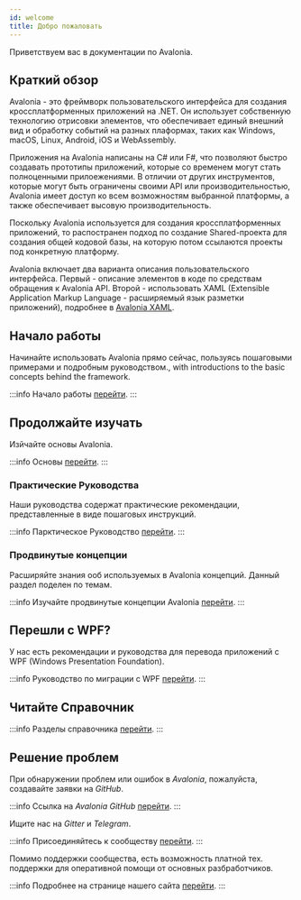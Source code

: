 ```yaml
---
id: welcome
title: Добро пожаловать
---
```


Приветствуем вас в документации по Avalonia.

## Краткий обзор
Avalonia - это фреймворк пользовательского интерфейса для создания кроссплатформенных приложений на .NET.
Он использует собственную технологию отрисовки элементов, 
что обеспечивает единый внешний вид и обработку событий на разных плаформах, таких как
Windows, macOS, Linux, Android, iOS и WebAssembly.

Приложения на Avalonia написаны на C# или F#, что позволяют быстро создавать прототипы приложений, которые со временем могут стать полноценными прилоежениями.
В отличии от других инструментов, которые могут быть ограничены своими API или производительностью, Avalonia имеет доступ ко всем возможностям выбранной платформы, а также обеспечивает высовую производительность.

Поскольку Avalonia используется для создания кроссплатформенных приложений, 
то распостранен подход по создание Shared-проекта для создания общей кодовой базы, на которую потом ссылаются проекты под конкретную платформу.

Avalonia включает два варианта описания пользовательского интерфейса.
Первый - описание элементов в коде по средствам обращения к Avalonia API.
Второй - использовать XAML (Extensible Application Markup Language - расширяемый язык разметки приложений), подробнее в [Avalonia XAML](basics/user-interface/introduction-to-xaml).

## Начало работы

Начинайте использовать Avalonia прямо сейчас, пользуясь пошаговыми примерами и подробным руководством., with introductions to the basic concepts behind the framework.

:::info
Начало работы [перейти](get-started).
:::

## Продолжайте изучать

Изйчайте основы Avalonia.

:::info
Основы [перейти](basics).
:::

### Практические Руководства

Наши руководства содержат практические рекомендации, представленные в виде пошаговых инструкций.

:::info
Парктическое Руководство [перейти](guides).
:::
### Продвинутые концепции

Расширяйте знания ооб используемых в Avalonia концепций. Данный раздел поделен по темам.

:::info
Изучайте продвинутые концепции Avalonia [перейти](concepts).
:::

## Перешли с WPF?

У нас есть рекомендации и руководства для перевода приложений с WPF (Windows Presentation Foundation).

:::info
Руководство по миграции с WPF [перейти](get-started/wpf).
:::

## Читайте Справочник

:::info
Разделы справочника [перейти](reference).
:::

## Решение проблем

При обнаружении проблем или ошибок в _Avalonia_, пожалуйста, создавайте заявки на _GitHub_.

:::info
Ссылка на _Avalonia_ _GitHub_ [перейти](https://github.com/AvaloniaUI/Avalonia).
:::

Ищите нас на _Gitter_ и _Telegram_.

:::info
Присоединяйтесь к сообществу [перейти](community.md).
:::

Помимо поддержки сообщества, есть возможность платной тех. поддержки для оперативной помощи от основных разбработчиков.

:::info
Подробнее на странице нашего сайта  [перейти](https://avaloniaui.net/Support).
:::